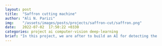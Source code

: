 ```yaml
---
layout: post
title:  "Saffron cutting machine"
author: "Ali N. Parizi"
img:    "/assets/images/posts/projects/saffron-cut/saffron.png"
date:   2022-07-02  17:50:22 +0330
categories: project ai computer-vision deep-learning 
brief: "In this project, we are after to build an AI for detecting the Saffron flower tail to tell our cutting machine to cut that end-point."
---
```


